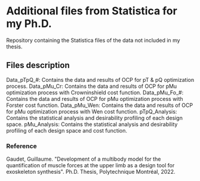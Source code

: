 # Additional files from Statistica for my Ph.D. 
Repository containing the Statistica files of the data not included in my thesis.

## Files description
Data_pTpQ_#: Contains the data and results of OCP for pT & pQ optimization process.
Data_pMu_Cr: Contains the data and results of OCP for pMu optimization process with Crowninshield cost function.
Data_pMu_Fo_#: Contains the data and results of OCP for pMu optimization process with Forster cost function.
Data_pMu_Wen: Contains the data and results of OCP for pMu optimization process with Wen cost function.
pTpQ_Analysis: Contains the statistical analysis and desirability profiling of each design space.
pMu_Analysis: Contains the statistical analysis and desirability profiling of each design space and cost function.

### Reference
Gaudet, Guillaume. "Development of a multibody model for the quantification of muscle forces at the upper limb as a design tool for exoskeleton synthesis". Ph.D. Thesis, Polytechnique Montréal, 2022.
